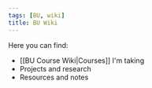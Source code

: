 ```yaml
---
tags: [BU, wiki]
title: BU Wiki
---
```


Here you can find:

- [[BU Course Wiki|Courses]] I'm taking
- Projects and research
- Resources and notes
